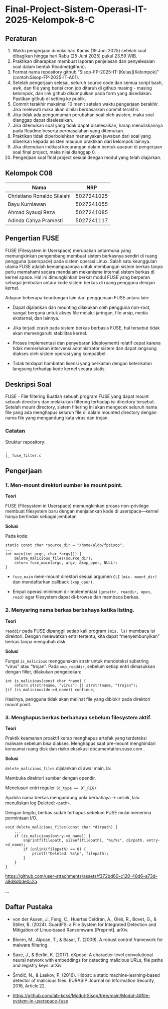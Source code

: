 # Final-Project-Sistem-Operasi-IT-2025-Kelompok-8-C

## Peraturan
1. Waktu pengerjaan dimulai hari Kamis (19 Juni 2025) setelah soal dibagikan hingga hari Rabu (25 Juni 2025) pukul 23.59 WIB.
2. Praktikan diharapkan membuat laporan penjelasan dan penyelesaian soal dalam bentuk Readme(github).
3. Format nama repository github “Sisop-FP-2025-IT-[Kelas][Kelompok]” (contoh:Sisop-FP-2025-IT-A01).
4. Setelah pengerjaan selesai, seluruh source code dan semua script bash, awk, dan file yang berisi cron job ditaruh di github masing - masing kelompok, dan link github dikumpulkan pada form yang disediakan. Pastikan github di setting ke publik.
5. Commit terakhir maksimal 10 menit setelah waktu pengerjaan berakhir. Jika melewati maka akan dinilai berdasarkan commit terakhir.
6. Jika tidak ada pengumuman perubahan soal oleh asisten, maka soal dianggap dapat diselesaikan.
7. Jika ditemukan soal yang tidak dapat diselesaikan, harap menuliskannya pada Readme beserta permasalahan yang ditemukan.
8. Praktikan tidak diperbolehkan menanyakan jawaban dari soal yang diberikan kepada asisten maupun praktikan dari kelompok lainnya.
9. Jika ditemukan indikasi kecurangan dalam bentuk apapun di pengerjaan soal final project, maka nilai dianggap 0.
10. Pengerjaan soal final project sesuai dengan modul yang telah diajarkan.

## Kelompok C08


Nama | NRP
--- | ---
Christiano Ronaldo Silalahi | 5027241025
Bayu Kurniawan | 5027241055
Ahmad Syauqi Reza | 5027241085
Adinda Cahya Pramesti | 5027241117


## Pengertian FUSE
FUSE (Filesystem in Userspace) merupakan antarmuka yang memungkinkan pengembang membuat sistem berkasnya sendiri di ruang pengguna (userspace) pada sistem operasi Linux.
Salah satu keunggulan utama FUSE adalah kemampuannya untuk membangun sistem berkas tanpa perlu memahami secara mendalam mekanisme internal sistem berkas di kernel space. Hal ini dimungkinkan berkat modul FUSE yang berperan sebagai jembatan antara kode sistem berkas di ruang pengguna dengan kernel.

Adapun beberapa keuntungan lain dari penggunaan FUSE antara lain:

- Dapat dijalankan dan mounting dilakukan oleh pengguna non-root, sangat berguna untuk akses file melalui jaringan, file arsip, media eksternal, dan lainnya.

- Jika terjadi crash pada sistem berkas berbasis FUSE, hal tersebut tidak akan memengaruhi stabilitas kernel.

- Proses implementasi dan penyebaran (deployment) relatif cepat karena tidak memerlukan intervensi administrator sistem dan dapat langsung diakses oleh sistem operasi yang kompatibel.

- Tidak terdapat hambatan lisensi yang berkaitan dengan keterikatan langsung terhadap kode kernel secara statis.
## Deskripsi Soal

FUSE - File filtering
Buatlah sebuah program FUSE yang dapat mount sebuah directory dan melakukan filtering terhadap isi directory tersebut. Setelah mount directory, sistem filtering ini akan mengecek seluruh nama file yang ada menghapus seluruh file di dalam mounted directory dengan nama file yang mengandung kata virus dan trojan.


### Catatan
Struktur repository:
```
.
|_ fuse_filter.c
```

## Pengerjaan

### 1. Men-mount direktori sumber ke mount point.

**Teori**

FUSE (Filesystem in Userspace) memungkinkan proses non-privilege membuat filesystem baru dengan menjalankan kode di userspace—kernel hanya bertindak sebagai jembatan

**Solusi**

Pada kode:

```
static const char *source_dir = "/home/aldo/fpsisop";
...
int main(int argc, char *argv[]) {
    delete_malicious_files(source_dir);
    return fuse_main(argc, argv, &xmp_oper, NULL);
}
```
- `fuse_main` mem-mount direktori sesuai argumen `CLI` `(mis. mount_dir)` dan mendaftarkan callback `(xmp_oper)`.

- Empat operasi minimum di-implementasi `(getattr, readdir, open, read)` agar filesystem dapat di-browse dan membaca berkas.

### 2. Menyaring nama berkas berbahaya ketika listing.

**Teori**

`readdir` pada FUSE dipanggil setiap kali program `(mis. ls)` membaca isi direktori. Dengan melewatkan entri tertentu, kita dapat “menyembunyikan” berkas tanpa mengubah disk.

**Solusi**

Fungsi `is_malicious` menggunakan strstr untuk mendeteksi substring “virus” atau “trojan”. Pada `xmp_readdir`, sebelum setiap entri dimasukkan dengan filler, dilakukan pengecekan:

```
int is_malicious(const char *name) {
    return strstr(name, "virus") || strstr(name, "trojan");
}if (is_malicious(de->d_name)) continue;
 ```

Hasilnya, pengguna tidak akan melihat file yang diblokir pada direktori mount point.

### 3. Menghapus berkas berbahaya sebelum filesystem aktif.

**Teori**

Praktik keamanan proaktif kerap menghapus artefak yang terdeteksi malware sebelum bisa diakses. Menghapus saat pre-mount menghindari konsumsi ruang disk dan risiko eksekusi 
documentation.suse.com
.

**Solusi**


`delete_malicious_files` dijalankan di awal main. Ia:

Membuka direktori sumber dengan opendir.

Menelusuri entri reguler `(d_type == DT_REG)`.

Apabila nama berkas mengandung pola berbahaya → unlink, lalu menuliskan log Deleted: `<path>`.

Dengan begitu, berkas sudah terhapus sebelum FUSE mulai menerima permintaan I/O.

```
void delete_malicious_files(const char *dirpath) {
    ...
    if (is_malicious(entry->d_name)) {
        snprintf(filepath, sizeof(filepath), "%s/%s", dirpath, entry->d_name);
        if (unlink(filepath) == 0) {
            printf("Deleted: %s\n", filepath);
        }
    }
}
```

https://github.com/user-attachments/assets/f372bd60-c120-48d6-a73d-a9d8d0de0c2a


...

## Daftar Pustaka

- von der Assen, J., Feng, C., Huertas Celdrán, A., Oleš, R., Bovet, G., & Stiller, B. (2024). GuardFS: a File System for Integrated Detection and Mitigation of Linux‑based Ransomware [Preprint]. arXiv.

- Bloem, M., Alpcan, T., & Basar, T. (2009). A robust control framework for malware filtering.

- Saxe, J., & Berlin, K. (2017). eXpose: A character‑level convolutional neural network with embeddings for detecting malicious URLs, file paths and registry keys. arXiv.

- Šrndić, N., & Laskov, P. (2016). Hidost: a static machine‑learning‑based detector of malicious files. EURASIP Journal on Information Security, 2016, Article 22.
  
- https://github.com/lab-kcks/Modul-Sisop/tree/main/Modul-4#file-system-in-userspace-fuse


